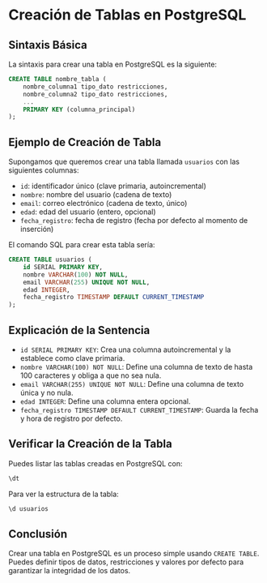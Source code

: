 # Creación de Tablas en PostgreSQL

## Sintaxis Básica

La sintaxis para crear una tabla en PostgreSQL es la siguiente:

```sql
CREATE TABLE nombre_tabla (
    nombre_columna1 tipo_dato restricciones,
    nombre_columna2 tipo_dato restricciones,
    ...
    PRIMARY KEY (columna_principal)
);
```

## Ejemplo de Creación de Tabla

Supongamos que queremos crear una tabla llamada `usuarios` con las siguientes columnas:

- `id`: identificador único (clave primaria, autoincremental)
- `nombre`: nombre del usuario (cadena de texto)
- `email`: correo electrónico (cadena de texto, único)
- `edad`: edad del usuario (entero, opcional)
- `fecha_registro`: fecha de registro (fecha por defecto al momento de inserción)

El comando SQL para crear esta tabla sería:

```sql
CREATE TABLE usuarios (
    id SERIAL PRIMARY KEY,
    nombre VARCHAR(100) NOT NULL,
    email VARCHAR(255) UNIQUE NOT NULL,
    edad INTEGER,
    fecha_registro TIMESTAMP DEFAULT CURRENT_TIMESTAMP
);
```

## Explicación de la Sentencia

- `id SERIAL PRIMARY KEY`: Crea una columna autoincremental y la establece como clave primaria.
- `nombre VARCHAR(100) NOT NULL`: Define una columna de texto de hasta 100 caracteres y obliga a que no sea nula.
- `email VARCHAR(255) UNIQUE NOT NULL`: Define una columna de texto única y no nula.
- `edad INTEGER`: Define una columna entera opcional.
- `fecha_registro TIMESTAMP DEFAULT CURRENT_TIMESTAMP`: Guarda la fecha y hora de registro por defecto.

## Verificar la Creación de la Tabla

Puedes listar las tablas creadas en PostgreSQL con:

```sql
\dt
```

Para ver la estructura de la tabla:

```sql
\d usuarios
```

## Conclusión

Crear una tabla en PostgreSQL es un proceso simple usando `CREATE TABLE`. Puedes definir tipos de datos, restricciones y valores por defecto para garantizar la integridad de los datos.
